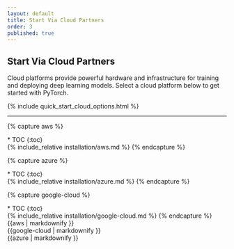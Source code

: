 ```yaml
---
layout: default
title: Start Via Cloud Partners
order: 3
published: true
---
```


## Start Via Cloud Partners

<div class="container-fluid quick-start-module quick-starts">
  <div class="cloud-options-col">
    <p>Cloud platforms provide powerful hardware and infrastructure for training and deploying deep learning models. Select a cloud platform below to get started with PyTorch.</p>
    {% include quick_start_cloud_options.html %}
  </div>
</div>

---

{% capture aws %}
<div class="inline_toc" markdown="1">
* TOC
{:toc}
</div>
{% include_relative installation/aws.md %}
{% endcapture %}

{% capture azure %}
<div class="inline_toc" markdown="1">
* TOC
{:toc}
</div>
{% include_relative installation/azure.md %}
{% endcapture %}

{% capture google-cloud %}
<div class="inline_toc" markdown="1">
* TOC
{:toc}
</div>
{% include_relative installation/google-cloud.md %}
{% endcapture %}


<div id="cloud">
  <div class="platform aws">{{aws | markdownify }}</div>
  <div class="platform google-cloud">{{google-cloud | markdownify }}</div>
  <div class="platform microsoft-azure">{{azure | markdownify }}</div>
</div>

